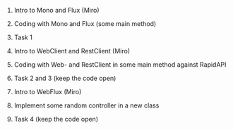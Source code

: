 1. Intro to Mono and Flux (Miro)
2. Coding with Mono and Flux (some main method)
3. Task 1

4. Intro to WebClient and RestClient (Miro)
5. Coding with Web- and RestClient in some main method against RapidAPI
6. Task 2 and 3 (keep the code open)

7. Intro to WebFlux (Miro)
8. Implement some random controller in a new class
9. Task 4 (keep the code open)